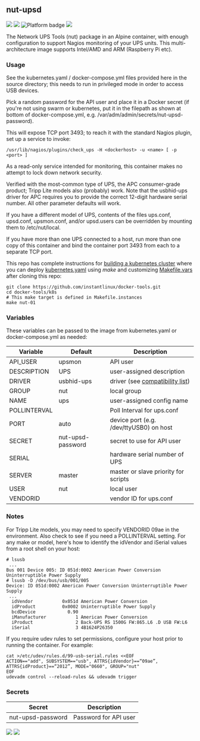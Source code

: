 ## nut-upsd
[![](https://img.shields.io/docker/v/instantlinux/nut-upsd?sort=date)](https://microbadger.com/images/instantlinux/nut-upsd "Version badge") [![](https://images.microbadger.com/badges/image/instantlinux/nut-upsd.svg)](https://microbadger.com/images/instantlinux/nut-upsd "Image badge") ![](https://img.shields.io/badge/platform-amd64%20arm64%20arm%2Fv6%20arm%2Fv7-blue "Platform badge") [![](https://img.shields.io/badge/dockerfile-latest-blue)](https://gitlab.com/instantlinux/docker-tools/-/blob/master/images/nut-upsd/Dockerfile "dockerfile")

The Network UPS Tools (nut) package in an Alpine container, with enough configuration to support Nagios monitoring of your UPS units. This multi-architecture image supports Intel/AMD and ARM (Raspberry Pi etc).

### Usage

See the kubernetes.yaml / docker-compose.yml files provided here in the source directory; this needs to run in privileged mode in order to access USB devices.

Pick a random password for the API user and place it in a Docker secret (if you're not using swarm or kubernetes, put it in the filepath as shown at bottom of docker-compose.yml, e.g. /var/adm/admin/secrets/nut-upsd-password).

This will expose TCP port 3493; to reach it with the standard Nagios plugin, set up a service to invoke:

```
/usr/lib/nagios/plugins/check_ups -H <dockerhost> -u <name> [ -p <port> ]
```

As a read-only service intended for monitoring, this container makes no attempt to lock down network security.

Verified with the most-common type of UPS, the APC consumer-grade product; Tripp Lite models also (probably) work. Note that the usbhid-ups driver for APC requires you to provide the correct 12-digit hardware serial number. All other parameter defaults will work.

If you have a different model of UPS, contents of the files ups.conf, upsd.conf, upsmon.conf, and/or upsd.users can be overridden by mounting them to /etc/nut/local.

If you have more than one UPS connected to a host, run more than one copy of this container and bind the container port 3493 from each to a separate TCP port.

This repo has complete instructions for
[building a kubernetes cluster](https://github.com/instantlinux/docker-tools/blob/master/k8s/README.md) where you can deploy [kubernetes.yaml](https://github.com/instantlinux/docker-tools/blob/master/images/nut-upsd/kubernetes.yaml) using _make_ and customizing [Makefile.vars](https://github.com/instantlinux/docker-tools/blob/master/k8s/Makefile.vars) after cloning this repo:
~~~
git clone https://github.com/instantlinux/docker-tools.git
cd docker-tools/k8s
# This make target is defined in Makefile.instances
make nut-01
~~~

### Variables

These variables can be passed to the image from kubernetes.yaml or docker-compose.yml as needed:

Variable | Default | Description |
-------- | ------- | ----------- |
API_USER | upsmon| API user
DESCRIPTION | UPS | user-assigned description
DRIVER | usbhid-ups | driver (see [compatibility list](http://networkupstools.org/stable-hcl.html))
GROUP | nut | local group
NAME | ups | user-assigned config name
POLLINTERVAL | | Poll Interval for ups.conf
PORT | auto | device port (e.g. /dev/ttyUSB0) on host
SECRET | nut-upsd-password | secret to use for API user
SERIAL | | hardware serial number of UPS
SERVER | master | master or slave priority for scripts
USER | nut | local user
VENDORID | | vendor ID for ups.conf
### Notes

For Tripp Lite models, you may need to specify VENDORID 09ae in the environment. Also check to see if you need a POLLINTERVAL setting. For any make or model, here's how to identify the idVendor and iSerial values from a root shell on your host:

```
# lsusb
 ...
Bus 001 Device 005: ID 051d:0002 American Power Conversion Uninterruptible Power Supply
# lsusb -D /dev/bus/usb/001/005
Device: ID 051d:0002 American Power Conversion Uninterruptible Power Supply
 ...
  idVendor           0x051d American Power Conversion
  idProduct          0x0002 Uninterruptible Power Supply
  bcdDevice            0.90
  iManufacturer           1 American Power Conversion
  iProduct                2 Back-UPS RS 1500G FW:865.L6 .D USB FW:L6 
  iSerial                 3 4B1624P26350  
```

If you require udev rules to set permissions, configure your host prior to running the container. For example:
```
cat >/etc/udev/rules.d/99-usb-serial.rules <<EOF
ACTION=="add", SUBSYSTEM=="usb", ATTRS{idVendor}==“09ae”, ATTRS{idProduct}==“2012”, MODE="0660", GROUP="nut"
EOF
udevadm control --reload-rules && udevadm trigger
```

### Secrets

| Secret | Description |
| ------ | ----------- |
| nut-upsd-password | Password for API user |

[![](https://images.microbadger.com/badges/license/instantlinux/nut-upsd)](https://microbadger.com/images/instantlinux/nut-upsd "License badge") [![](https://img.shields.io/badge/code-networkupstools%2Fnut-blue.svg)](https://github.com/networkupstools/nut "Code repo")
